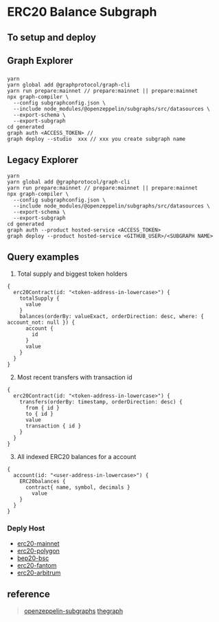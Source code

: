 # ERC20 Balance Subgraph


## To setup and deploy

## Graph Explorer

### 
```
yarn 
yarn global add @graphprotocol/graph-cli
yarn run prepare:mainnet // prepare:mainnet || prepare:mainnet
npx graph-compiler \
  --config subgraphconfig.json \
  --include node_modules/@openzeppelin/subgraphs/src/datasources \
  --export-schema \
  --export-subgraph
cd generated
graph auth <ACCESS_TOKEN> // 
graph deploy --studio  xxx // xxx you create subgraph name
```

## Legacy Explorer
```
yarn 
yarn global add @graphprotocol/graph-cli
yarn run prepare:mainnet // prepare:mainnet || prepare:mainnet
npx graph-compiler \
  --config subgraphconfig.json \
  --include node_modules/@openzeppelin/subgraphs/src/datasources \
  --export-schema \
  --export-subgraph
cd generated
graph auth --product hosted-service <ACCESS_TOKEN>
graph deploy --product hosted-service <GITHUB_USER>/<SUBGRAPH NAME>  
```


## Query examples
1. Total supply and biggest token holders
```
{
  erc20Contract(id: "<token-address-in-lowercase>") {
    totalSupply {
      value
    }
    balances(orderBy: valueExact, orderDirection: desc, where: { account_not: null }) {
      account {
        id
      }
      value
    }
  }
}
```

2. Most recent transfers with transaction id
```
{
  erc20Contract(id: "<token-address-in-lowercase>") {
    transfers(orderBy: timestamp, orderDirection: desc) {
      from { id }
      to { id }
      value
      transaction { id }
    }
  }
}
```
3. All indexed ERC20 balances for a account
```
{
  account(id: "<user-address-in-lowercase>") {
    ERC20balances {
      contract{ name, symbol, decimals }
    	value
    }
  }
}
```


### Deply Host

* [erc20-mainnet](https://api.thegraph.com/subgraphs/name/treasury-research/erc20-distribution-tr-creation)
* [erc20-polygon](https://api.thegraph.com/subgraphs/name/treasury-research/erc20-polygon-tr-creation)
* [bep20-bsc](https://api.thegraph.com/subgraphs/name/treasury-research/bep20-bsc-tr-creation)
* [erc20-fantom](https://api.thegraph.com/subgraphs/name/treasury-research/erc20-fantom-tr-creation)
* [erc20-arbitrum](https://api.thegraph.com/subgraphs/name/treasury-research/erc20-arbitrum-tr-creation)



## reference
>[openzeppelin-subgraphs](https://github.com/OpenZeppelin/openzeppelin-subgraphs)
>[thegraph](https://thegraph.com/docs/developer/quick-start)
